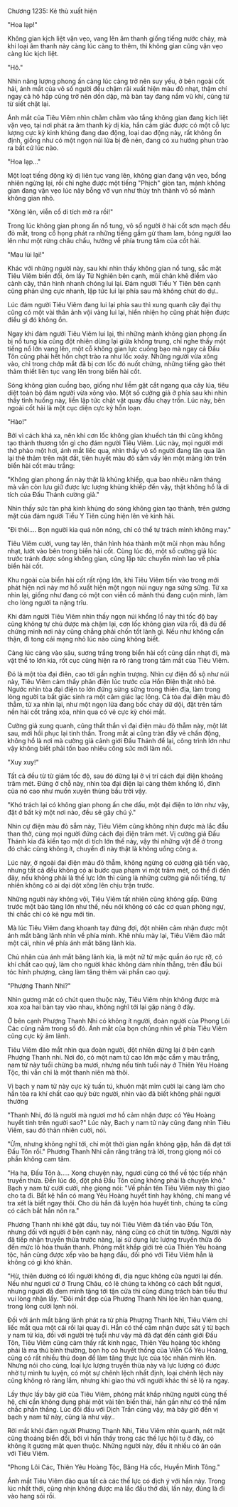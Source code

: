 




Chương 1235: Kẻ thù xuất hiện


"Hoa lạp!"

Không gian kịch liệt vặn vẹo, vang lên âm thanh giống tiếng nước chảy, mà khi loại âm thanh này càng lúc càng to thêm, thì không gian cũng vặn vẹo càng lúc kịch liệt.

"Hô."

Nhìn năng lượng phong ấn càng lúc càng trở nên suy yếu, ở bên ngoài cốt hải, ánh mắt của vô số người đều chậm rãi xuất hiện màu đỏ nhạt, thậm chí ngay cả hô hấp cũng trở nên dồn dập, mà bàn tay đang nắm vũ khí, cũng từ từ siết chặt lại.

Ánh mắt của Tiêu Viêm nhìn chằm chằm vào tầng không gian đang kịch liệt vặn vẹo, tại nơi phát ra âm thanh kỳ dị kia, hắn cảm giác được có một cỗ lực lượng cực kỳ kinh khủng đang dao động, loại dao động này, rất không ổn định, giống như có một ngọn núi lửa bị đè nén, đang có xu hướng phun trào ra bất cứ lúc nào.

"Hoa lạp..."

Một loạt tiếng động kỳ dị liên tục vang lên, không gian đang vặn vẹo, bổng nhiên ngừng lại, rồi chỉ nghe được một tiếng "Phịch" giòn tan, mảnh không gian đang vặn vẹo lúc nãy bỗng vỡ vụn như thủy tnh thành vô số mảnh không gian nhỏ.

"Xông lên, viễn cổ di tích mở ra rồi!"

Trong lúc không gian phong ấn nổ tung, vô số người ở hài cốt sơn mạch đều đỏ mắt, trong cổ họng phát ra những tiếng gầm gừ tham lam, bóng người lao lên như một rừng châu chấu, hướng về phía trung tâm của cốt hải.

"Mau lùi lại!"

Khác với những người này, sau khi nhìn thấy không gian nổ tung, sắc mặt Tiêu Viêm biến đổi, ôm lấy Tử Nghiên bên cạnh, mũi chân khẽ điểm vào cành cây, thân hình nhanh chóng lui lại. Đám người Tiểu Y Tiên bên cạnh cũng phản ứng cực nhanh, lập tức lui lại phía sau mà không chút do dự..

Lúc đám người Tiêu Viêm đang lui lại phía sau thì xung quanh cây đại thụ cũng có một vài thân ảnh vội vàng lui lại, hiển nhiện họ cũng phát hiện được điều gì đó không ổn.

Ngay khi đám người Tiêu Viêm lui lại, thì những mảnh không gian phong ấn bị nổ tung kia cũng đột nhiên dừng lại giữa không trung, chỉ nghe thấy một tiếng nổ lớn vang lên, một cỗ không gian lực cuồng bạo mà ngay cả Đấu Tôn cũng phải hết hồn chợt trào ra như lốc xoáy. Những người vừa xông vào, chỉ trong chớp mắt đã bị cơn lốc đó nuốt chửng, những tiếng gào thét thảm thiết liên tục vang lên trong biển hài cốt.

Sóng không gian cuồng bạo, giống như liềm gặt cắt ngang qua cây lúa, tiêu diệt toàn bộ đám người vừa xông vào. Một số cường giả ở phía sau khi nhìn thấy tình huống này, liền lập tức chật vật quay đầu chạy trốn. Lúc này, bên ngoài cốt hải là một cục diện cực kỳ hỗn loạn.

"Hào!"

Bởi vì cách khá xa, nên khi cơn lốc không gian khuếch tán thì cũng không tạo thành thương tổn gì cho đám người Tiêu Viêm. Lúc này, mọi người mới thở phào một hơi, ánh mắt liếc qua, nhìn thấy vô số người đang lăn qua lăn lại thê thảm trên mặt đất, tiên huyết màu đỏ sẫm vấy lên một mảng lớn trên biển hài cốt màu trắng:

"Không gian phong ấn này thật là khủng khiếp, qua bao nhiêu năm tháng mà vẫn còn lưu giữ được lực lượng khủng khiếp đến vậy, thật không hổ là di tích của Đấu Thánh cường giả."

Nhìn thấy sức tàn phá kinh khủng do sóng không gian tạo thành, trên gương mặt của đám người Tiểu Y Tiên cũng hiện lên vẻ kinh hãi.

"Đi thôi.... Bọn người kia quá nôn nóng, chỉ có thể tự trách mình không may."

Tiêu Viêm cười, vung tay lên, thân hình hóa thành một mũi nhọn màu hồng nhạt, lướt vào bên trong biển hài cốt. Cùng lúc đó, một số cường giả lúc trước tránh được sóng không gian, cũng lập tức chuyển mình lao về phía biển hài cốt.

Khu ngoài của biển hài cốt rất rộng lớn, khi Tiêu Viêm tiến vào trong mới phát hiện nơi này mơ hồ xuất hiện một ngọn núi nguy nga sừng sững. Từ xa nhìn lại, giống như đang có một con viễn cổ mãnh thú đang cuộn mình, làm cho lòng người ta nặng trĩu.

Khi đám người Tiêu Viêm nhìn thấy ngọn núi khổng lồ này thì tốc độ bay cũng không tự chủ được mà chậm lại, cơn lốc không gian vừa rồi, đã đủ để chứng minh nơi này cũng chẳng phải chốn tốt lành gì. Nếu như không cẩn thận, đi tong cái mạng nhỏ lúc nào cũng không biết.

Càng lúc càng vào sâu, sương trắng trong biển hài cốt cũng dần nhạt đi, mà vật thể to lớn kia, rốt cục cũng hiện ra rõ ràng trong tầm mắt của Tiêu Viêm.

Đó là một tòa đại điên, cao tới gần nghìn trượng. Nhìn cự điện đồ sộ như núi này, Tiêu Viêm cảm thấy phân điện lúc trước của Hồn Điện thật nhỏ bé. Ngước nhìn tòa đại điện to lớn đứng sừng sững trong thiên địa, làm trong lòng người ta bất giác sinh ra một cảm giác lạc lõng. Cả tòa đại điện màu đỏ thẫm, từ xa nhìn lại, như một ngọn lửa đang bốc cháy dữ dội, đặt trên tấm nền hài cốt trắng xóa, nhìn qua có vẻ cực kỳ chói mắt.

Cường giả xung quanh, cũng thất thần vì đại điện màu đỏ thẫm này, một lát sau, mới hồi phục lại tinh thần. Trong mắt ai cũng tràn đầy vẻ chấn động, không hổ là nơi mà cường giả cảnh giới Đấu Thánh để lại, công trình lớn như vậy không biết phải tốn bao nhiêu công sức mới làm nổi.

"Xuy xuy!"

Tất cả đều từ từ giảm tốc độ, sau đó dừng lại ở vị trí cách đại điện khoảng trăm mét. Đứng ở chỗ này, nhìn tòa đại điện lại càng thêm khổng lồ, đỉnh của nó cao như muốn xuyên thủng bầu trời vậy.

"Khó trách lại có không gian phong ấn che dấu, một đại điện to lớn như vậy, đặt ở bất kỳ một nơi nào, đều sẽ gây chú ý."

Nhìn cự điện màu đỏ sẫm này, Tiêu Viêm cũng không nhịn được mà lắc đầu than thở, cùng mọi người đứng cách đại điện trăm mét. Vị cường giả Đấu Thánh kia đã kiến tạo một di tích lớn thế này, vậy thì những vật để ở trong đó chắc cũng không ít, chuyến đi này thật là không uổng công a.

Lúc này, ở ngoài đại điện màu đỏ thẫm, không ngừng có cường giả tiến vào, nhưng tất cả đều không có ai bước qua phạm vi một trăm mét, có thể đi đến đây, nếu không phải là thế lực lớn thì cũng là những cường giả nổi tiếng, tự nhiên không có ai dại dột xông lên chịu trận trước.

Những người này không vội, Tiêu Viêm tất nhiên cũng không gấp. Đứng trước một bảo tàng lớn như thế, nếu nói không có các cơ quan phòng ngự, thì chắc chỉ có kẻ ngu mới tin.

Mà lúc Tiêu Viêm đang khoanh tay đứng đợi, đột nhiên cảm nhận được một ánh mắt băng lãnh nhìn về phía mình. Khẽ nhíu mày lại, Tiêu Viêm đảo mắt một cái, nhìn về phía ánh mắt băng lãnh kia.

Chủ nhân của ánh mắt băng lãnh kia, là một nữ tử mặc quần áo rực rỡ, có khí chất cao quý, làm cho người khác không dám nhìn thẳng, trên đầu búi tóc hình phượng, càng làm tăng thêm vài phần cao quý.

"Phượng Thanh Nhi?"

Nhìn gương mặt có chút quen thuộc này, Tiêu Viêm nhịn không được mà xoa xoa hai bàn tay vào nhau, không nghĩ tới lại gặp nàng ở đây.

Ở bên cạnh Phượng Thanh Nhi có không ít người, đoàn người của Phong Lôi Các cũng nằm trong số đó. Ánh mắt của bọn chúng nhìn về phía Tiêu Viêm cũng cực kỳ âm lãnh.

Tiêu Viêm đảo mắt nhìn qua đoàn người, đột nhiên dừng lại ở bên cạnh Phượng Thanh nhi. Nơi đó, có một nam tử cao lớn mặc cẩm y màu trắng, nam tử này tuổi chừng ba mươi, nhưng nếu tính tuổi này ở Thiên Yêu Hoàng Tộc, thì vẫn chỉ là một thanh niên mà thôi.

Vị bạch y nam tử này cực kỳ tuấn tú, khuôn mặt mỉm cười lại càng làm cho hắn tỏa ra khí chất cao quý bức người, nhìn vào đã biết không phải người thường

"Thanh Nhi, đó là người mà ngươi mơ hồ cảm nhận được có Yêu Hoàng huyết tinh trên người sao?" Lúc này, Bach y nam tử này cũng đang nhìn Tiêu Viêm, sau đó thản nhiên cười, nói.

"Ừm, nhưng không nghĩ tới, chỉ một thời gian ngắn không gặp, hắn đã đạt tới Đấu Tôn rồi." Phương Thanh Nhi cắn răng trăng trả lời, trong giọng nói có phần không cam tâm.

"Ha ha, Đấu Tôn à..... Xong chuyện này, ngươi cũng có thể về tộc tiếp nhận truyền thừa. Đến lúc đó, đột phá Đấu Tôn cũng không phải là chuyện khó." Bạch y nam tử cười cười, nhẹ giọng nói: "Về phần tên Tiêu Viêm này thì giao cho ta đi. Bất kệ hắn có mang Yêu Hoàng huyết tinh hay không, chỉ mang về tra xét là biết ngay thôi. Cho dù hắn đã luyện hóa huyết tinh, chúng ta cũng có cách bắt hắn nôn ra."

Phương Thanh nhi khẽ gật đầu, tuy nói Tiêu Viêm đã tiến vào Đấu Tôn, nhưng đối với người ở bên cạnh này, nàng cũng có chút tin tưởng. Người này đã tiếp nhận truyền thừa trước nàng, lại sử dụng lực lượng truyền thừa đó đến mức lô hỏa thuần thanh. Phóng mắt khắp giới trẻ của Thiên Yêu hoàng tộc, hắn cũng được xếp vào ba hạng đầu, đối phó với Tiêu Viêm hẳn là không có gì khó khăn.

"Hừ, thiên đường có lối người không đi, địa ngục không cửa ngươi lại đến. Nếu như ngươi cứ ở Trung Châu, có lẽ chúng ta không có cách bắt ngươi, nhưng ngươi đã đem mình tặng tới tận cửa thì cũng đừng trách bản tiểu thư vui lòng nhận lấy. "Đôi mắt đẹp của Phương Thanh Nhi lóe lên hàn quang, trong lòng cười lạnh nói.

Đối với ánh mắt băng lãnh phát ra từ phía Phượng Thanh Nhi, Tiêu Viêm chỉ liếc mắt qua một cái rồi lại quay đi. Hắn có thể cảm nhận được sát ý từ bạch y nam tử kia, đối với người trẻ tuổi như vậy mà đã đạt đến cảnh giới Đấu Tôn, Tiêu Viêm cũng cảm thấy rất kinh ngạc, Thiên Yêu hoàng tộc không phải là ma thú bình thường, bọn họ có huyết thống của Viễn Cổ Yêu Hoàng, cũng có rất nhiều thủ đoạn để làm tăng thực lực của tộc nhân mình lên. Nhưng nói cho cùng, loại lực lượng truyền thừa này và lực lượng có được nhờ tự mình tu luyện, có một sự chênh lệch nhất định, loại chênh lệch này cũng không rõ ràng lắm, nhưng khi giao thủ với người khác thì sẽ lộ ra ngay.

Lấy thực lấy bây giờ của Tiêu Viêm, phóng mắt khắp những người cùng thế hệ, chỉ cần không đụng phải một vài tên biến thái, hắn gần như có thể nắm chắc phần thắng. Lúc đối đầu với Dịch Trần cũng vậy, mà bây giờ đến vị bạch y nam tử này, cũng là như vậy..

Rời mắt khỏi đám người Phương Thanh Nhi, Tiêu Viêm nhìn quanh, nét mặt cũng thoáng biển đổi, bởi vì hắn thấy trong các thế lực hội tụ ở đây, có không ít gương mặt quen thuộc. Những người này, đều ít nhiều có ân oán với Tiêu Viêm.

"Phong Lôi Các, Thiên Yêu Hoàng Tộc, Băng Hà cốc, Huyền Minh Tông."

Ánh mắt Tiêu Viêm đảo qua tất cả các thế lực có địch ý với hắn này. Trong lúc nhất thời, cũng nhịn không được mà lắc đầu thở dài, lần này, đúng là đi vào hang sói rồi.




